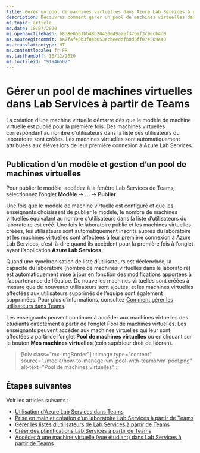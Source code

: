 ```yaml
---
title: Gérer un pool de machines virtuelles dans Azure Lab Services à partir de Teams
description: Découvrez comment gérer un pool de machines virtuelles dans Azure Lab Services à partir de Teams.
ms.topic: article
ms.date: 10/07/2020
ms.openlocfilehash: b838e0561bb48b20450e49aaef37baf3c9ecb4d0
ms.sourcegitcommit: ba7fafe5b3f84b053ecbeeddfb0d3ff07e509e40
ms.translationtype: HT
ms.contentlocale: fr-FR
ms.lasthandoff: 10/12/2020
ms.locfileid: "91946502"
---
```

# <a name="manage-a-vm-pool-in-lab-services-from-teams"></a>Gérer un pool de machines virtuelles dans Lab Services à partir de Teams

La création d’une machine virtuelle démarre dès que le modèle de machine virtuelle est publié pour la première fois. Des machines virtuelles correspondant au nombre d’utilisateurs dans la liste des utilisateurs du laboratoire sont créées. Les machines virtuelles sont automatiquement attribuées aux élèves lors de leur première connexion à Azure Lab Services. 

## <a name="publish-a-template-and-manage-a-vm-pool"></a>Publication d’un modèle et gestion d’un pool de machines virtuelles

Pour publier le modèle, accédez à la fenêtre Lab Services de Teams, sélectionnez l’onglet **Modèle** -> **...**  -> **Publier**.

Une fois que le modèle de machine virtuelle est configuré et que les enseignants choisissent de publier le modèle, le nombre de machines virtuelles équivalant au nombre d’utilisateurs dans la liste d’utilisateurs du laboratoire est créé. Une fois le laboratoire publié et les machines virtuelles créées, les utilisateurs sont automatiquement inscrits auprès du laboratoire et les machines virtuelles sont affectées à leur première connexion à Azure Lab Services, c’est-à-dire quand ils accèdent pour la première fois à l’onglet ayant l’application **Azure Lab Services**. 

Quand une synchronisation de liste d’utilisateurs est déclenchée, la capacité du laboratoire (nombre de machines virtuelles dans le laboratoire) est automatiquement mise à jour en fonction des modifications apportées à l’appartenance de l’équipe. De nouvelles machines virtuelles sont créées à mesure que de nouveaux utilisateurs sont ajoutés, et les machines virtuelles affectées aux utilisateurs supprimés de l’équipe sont également supprimées. Pour plus d’informations, consultez [Comment gérer les utilisateurs dans Teams](how-to-manage-user-lists-within-teams.md). 

Les enseignants peuvent continuer à accéder aux machines virtuelles des étudiants directement à partir de l’onglet Pool de machines virtuelles. Les enseignants peuvent accéder aux machines virtuelles qui leur sont affectées à partir de l’onglet **Pool de machines virtuelles** ou en cliquant sur le bouton **Mes machines virtuelles** (coin supérieur droit de l’écran). 

> [!div class="mx-imgBorder"]
> :::image type="content" source="./media/how-to-manage-vm-pool-with-teams/vm-pool.png" alt-text="Pool de machines virtuelles":::

## <a name="next-steps"></a>Étapes suivantes

Voir les articles suivants :

- [Utilisation d’Azure Lab Services dans Teams](lab-services-within-teams-overview.md)
- [Prise en main et création d’un laboratoire Lab Services à partir de Teams](how-to-get-started-create-lab-within-teams.md)
- [Gérer les listes d’utilisateurs de Lab Services à partir de Teams](how-to-manage-user-lists-within-teams.md)
- [Créer des planifications Lab Services à partir de Teams](how-to-create-schedules-within-teams.md)
- [Accéder à une machine virtuelle (vue étudiant) dans Lab Services à partir de Teams](how-to-access-vm-for-students-within-teams.md)


